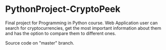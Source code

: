 # PythonProject-CryptoPeek
Final project for Programming in Python course. Web Application user can search for cryptocurrencies, get the most important information about them and has the option to compare them to different ones.

Source code on "master" branch.
